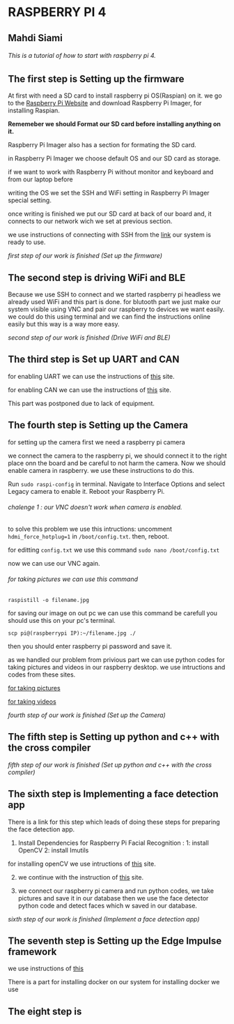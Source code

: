 # RASPBERRY PI 4
## Mahdi Siami
###### This is a tutorial of how to start with raspberry pi 4.

## The first step is Setting up the firmware
At first with need a SD card to install raspberry pi OS(Raspian) on it.
we go to the [Raspberry Pi Website](https://www.raspberrypi.com/) and download Raspberry Pi Imager, for installing Raspian.

**Rememeber we should Format our SD card before installing anything on it.**

Raspberry Pi Imager also has a section for formating the SD card.

in Raspberry Pi Imager we choose default OS and our SD card as storage.

if we want to work with Raspberry Pi without monitor and keyboard and from our laptop before 

writing the OS we set the SSH and WiFi setting in Raspberry Pi Imager special setting.

once writing is finished we put our SD card at back of our board and, it connects to our network wich we set at previous section.

we use instructions of connecting with SSH from the [link](https://www.tomshardware.com/reviews/raspberry-pi-headless-setup-how-to,6028.html)
our system is ready to use.


*first step of our work is finished (Set up the firmware)*

## The second step is driving WiFi and BLE

Because we use SSH to connect and we started raspberry pi headless we already used WiFi and this part is done.
for blutooth part we just make our system visible using VNC and pair our raspberry to devices we want easily.
we could do this using terminal and we can find the instructions online easily but this way is a way more easy.

*second step of our work is finished (Drive WiFi and BLE)*

## The third step is Set up UART and CAN
for enabling UART we can use the instructions of [this](https://emteria.com/kb/connect-uart-rpi) site.

for enabling CAN we can use the instructions of [this](https://emteria.com/kb/connect-uart-rpi) site.

This part was postponed due to lack of equipment.

## The fourth step is Setting up the Camera

for setting up the camera first we need a raspberry pi camera

we connect the camera to the raspberry pi, we should connect it to the right place onn the board and be careful to not harm the camera.
Now we should enable camera in raspberry.
we use these instructions to do this.

Run `sudo raspi-config` in terminal.
Navigate to Interface Options and select Legacy camera to enable it.
Reboot your Raspberry Pi.

###### chalenge 1 : our VNC doesn't work when camera is enabled.
to solve this problem we use this intructions:
uncomment `hdmi_force_hotplug=1` in `/boot/config.txt`.
then, reboot.

for editting `config.txt` we use this command
`sudo nano /boot/config.txt`

now we can use our VNC again.
###### for taking pictures we can use this command 

`raspistill -o filename.jpg `

for saving our image on out pc we can use this command be carefull you should use this on your pc's terminal.

`scp pi@(raspberrypi IP):~/filename.jpg ./` 

then you should enter raspberry pi password and save it.

as we handled our problem from privious part we can use python codes for taking pictures and videos in our raspberry desktop.
we use intructions and codes from these sites.

[for taking pictures](https://howchoo.com/pi/how-to-take-a-picture-with-your-raspberry-pi#:~:text=3-,Enable%20the%20camera,enable%20it%20using%20raspi%2Dconfig.&text=Once%20raspi%2Dconfig%20opens%2C%20use,%22%20and%20then%20%22Finish%22.)

[for taking videos](https://raspberrypi-guide.github.io/electronics/image-and-video-recording)

*fourth step of our work is finished (Set up the Camera)*

## The fifth step is Setting up python and c++ with the cross compiler

*fifth step of our work is finished (Set up python and c++ with the cross compiler)*

## The sixth step is Implementing a face detection app 

There is a link for this step which leads of doing these steps for preparing the face detection app.
1. Install Dependencies for Raspberry Pi Facial Recognition : 1:  install OpenCV   2: install Imutils

for installing openCV we use intructions of [this](https://singleboardbytes.com/647/install-opencv-raspberry-pi-4.htm) site.

2. we continue with the instruction of [this](https://www.tomshardware.com/how-to/raspberry-pi-facial-recognition) site.

3. we connect our raspberry pi camera and run python codes, we take pictures and save it in our database then we use the face detector python code and detect faces which w saved in our database.

*sixth step of our work is finished (Implement a face detection app)*

## The seventh step is Setting up the Edge Impulse framework
we use instructions of [this](https://docs.edgeimpulse.com/docs/development-platforms/officially-supported-cpu-gpu-targets/raspberry-pi-4)

There is a part for installing docker on our system for installing docker we use 

## The eight step is 

